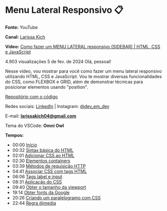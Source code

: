 # Menu Lateral Responsivo :clipboard:

**Fonte:** YouTube

**Canal:** [Larissa Kich](https://www.youtube.com/@larissakich)

**Vídeo:** [Como fazer um MENU LATERAL responsivo (SIDEBAR) | HTML, CSS e JavaScript](https://youtu.be/lZVQGjTEX-w?feature=shared)

4.903 visualizações  5 de fev. de 2024
Olá, pessoal!

Nesse vídeo, vou mostrar para você como fazer um menu lateral responsivo utilizando HTML, CSS e JavaScript. Vou te mostrar diversas funcionalidades do CSS, como FLEXBOX e GRID, além de demonstrar técnicas para posicionar elementos usando "position".

[Repositório com o código](https://github.com/Larissakich/sidebar)

Redes sociais: 
[LinkedIn](https://www.linkedin.com/in/larissakich/) | Instagram: [@dev_em_dev](@dev_em_dev)

E-mail: **larissakich04@gmail.com**

Tema do VSCode: **Omni Owl**

**Tempos:**

- 00:00 [Início](https://www.youtube.com/watch?v=Ph-60-pkAQM&t=0s)
- 00:32 [Sintax básica do HTML](https://www.youtube.com/watch?v=Ph-60-pkAQM&t=32s)
- 02:01 [Adicionar CSS ao HTML](https://www.youtube.com/watch?v=Ph-60-pkAQM&t=121s)
- 02:30 [Elementos containers](https://www.youtube.com/watch?v=Ph-60-pkAQM&t=150s)
- 03:39 [Métodos de requisição HTTP](https://www.youtube.com/watch?v=Ph-60-pkAQM&t=219s)
- 04:41 [Associar CSS com tags HTML](https://www.youtube.com/watch?v=Ph-60-pkAQM&t=281s)
- 06:06 [Tags label e input](https://www.youtube.com/watch?v=Ph-60-pkAQM&t=366s)
- 08:31 [Aplicação do CSS](https://www.youtube.com/watch?v=Ph-60-pkAQM&t=511s)
- 09:40 [Obter o tamanho da viewport](https://www.youtube.com/watch?v=Ph-60-pkAQM&t=580s)
- 19:14 [Obter fonts da Google](https://www.youtube.com/watch?v=Ph-60-pkAQM&t=1154s)
- 20:26 [Criando um paralelogramo com CSS](https://www.youtube.com/watch?v=Ph-60-pkAQM&t=1226s)
- 22:44 [Regra @media](https://www.youtube.com/watch?v=Ph-60-pkAQM&t=1364s)
